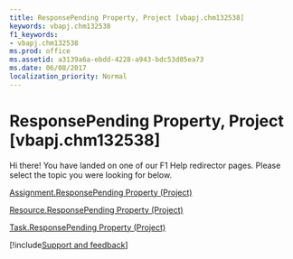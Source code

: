 ```yaml
---
title: ResponsePending Property, Project [vbapj.chm132538]
keywords: vbapj.chm132538
f1_keywords:
- vbapj.chm132538
ms.prod: office
ms.assetid: a3139a6a-ebdd-4228-a943-bdc53d05ea73
ms.date: 06/08/2017
localization_priority: Normal
---
```



# ResponsePending Property, Project [vbapj.chm132538]

Hi there! You have landed on one of our F1 Help redirector pages. Please select the topic you were looking for below.

[Assignment.ResponsePending Property (Project)](https://msdn.microsoft.com/library/19fde907-327b-7ecf-3132-9192a2c223aa%28Office.15%29.aspx)

[Resource.ResponsePending Property (Project)](https://msdn.microsoft.com/library/dd9dc413-7969-9422-66dd-4876e8c47e10%28Office.15%29.aspx)

[Task.ResponsePending Property (Project)](https://msdn.microsoft.com/library/b2ec93e8-a26b-6b7b-0287-be3b757ad938%28Office.15%29.aspx)

[!include[Support and feedback](~/includes/feedback-boilerplate.md)]